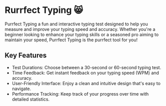 # Rurrfect Typing 😸

Purrfect Typing a fun and interactive typing test designed to help you measure and improve your typing speed and accuracy. Whether you're a beginner looking to enhance your typing skills or a seasoned pro aiming to maintain your speed, Purrfect Typing is the purrfect tool for you!

## Key Features

- Test Durations: Choose between a 30-second or 60-second typing test.
- Time Feedback: Get instant feedback on your typing speed (WPM) and accuracy.
- User-Friendly Interface: Enjoy a clean and intuitive design that's easy to navigate.
- Performance Tracking: Keep track of your progress over time with detailed statistics.

